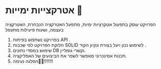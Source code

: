 # אטרקצייות ימייות 🚢 # 
הפרויקט עוסק בתפעול אטקרציות ימיות, 
מתפעל האטרקציה הנבחרת,
האטרקציה בעצמה,
ושעות פיעילות מתעפל 
1. בפרויקט נשתמש בפיתוח API .
2. חלוקת הפרויקט לפי שכבות SOLID לשימוש נכון ויעל בצורת ונקיון הקוד .
3. שימוש במסדי נתונים DB וקשרי גומליין.
4. תכנות אסינכרוני מאפשר לשפר את הביצועים של האפליקציה.
5. הפלגה נעימה🚣‍♂️!!!!!!!


